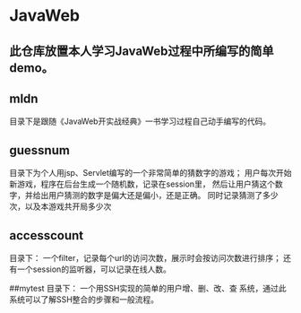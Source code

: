 JavaWeb
=======
## 此仓库放置本人学习JavaWeb过程中所编写的简单demo。

## mldn 
目录下是跟随《JavaWeb开实战经典》一书学习过程自己动手编写的代码。

## guessnum 
目录下为个人用jsp、Servlet编写的一个非常简单的猜数字的游戏；
		用户每次开始新游戏，程序在后台生成一个随机数，记录在session里，
		然后让用户猜这个数字，并给出用户猜测的数字是偏大还是偏小，还是正确。
		同时记录猜测了多少次，以及本游戏共开局多少次
		
## accesscount 
目录下：
		一个filter，记录每个url的访问次数，展示时会按访问次数进行排序；
		还有一个session的监听器，可以记录在线人数。
		
		
##mytest 
目录下：
		一个用SSH实现的简单的用户增、删、改、查 系统，通过此系统可以了解SSH整合的步骤和一般流程。		
